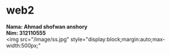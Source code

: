 # web2
**Nama: Ahmad shofwan anshory**
<br/>
**Nim: 312110555**
<br/>
<img src="/image/ss.jpg" style="display:block;margin:auto;max-width:500px;"
